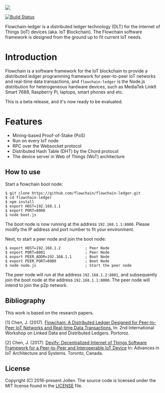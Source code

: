 ![](https://flowchain.io/fb0/images/logo-text%40128.png)

[![Build Status](https://travis-ci.org/flowchain/flowchain-ledger.svg?branch=master)](https://travis-ci.org/flowchain/flowchain-ledger)

Flowchain-ledger is a distributed ledger technology (DLT) for the Internet of Things (IoT) devices (aka. IoT Blockchain). The Flowchain software framework is designed from the ground up to fit current IoT needs.

# Introduction

Flowchain is a software framework for the IoT blockchain to provide a distributed ledger programming framework for peer-to-peer IoT networks and real-time data transactions, and ```flowchain-ledger``` is the Node.js distribution for heterogeneous hardware devices, such as MediaTek LinkIt Smart 7688, Raspberry Pi, laptops, smart phones and etc.

This is a beta release, and it's now ready to be evaluated.

# Features

* Mining-based Proof-of-Stake (PoS)
* Run on every IoT node
* RPC over the Websocket protocol
* Distributed Hash Table (DHT) by the Chord protocol
* The device server in Web of Things (WoT) architecture

## How to use

Start a flowchain boot node:

```
$ git clone https://github.com/flowchain/flowchain-ledger.git
$ cd flowchain-ledger
$ npm install
$ export HOST=192.168.1.1
$ export PORT=8000
$ node boot.js
```

The boot node is now running at the address ```192.168.1.1:8000```. Please modify the IP address and port number to fit your environment. 

Next, to start a peer node and join the boot node:

```
$ export HOST=192.168.1.2           ; Peer Node
$ export PORT=8001                  ; Peer Node
$ export PEER_ADDR=192.168.1.1      ; Boot Node
$ export PEER_PORT=8000             ; Boot Node
$ node node.js                      ; Start the peer node
```

The peer node will run at the address ```192.168.1.2:8001```, and subsequently join the boot node at the address ```192.168.1.1:8000```. The peer node will intend to join the p2p network.

## Bibliography

This work is based on the research papers.

[1] Chen, J. (2017). [Flowchain: A Distributed Ledger Designed for Peer-to-Peer IoT Networks and Real-time Data Transactions.](https://sites.google.com/site/lddleswc17/program) In: 2nd International Workshop on Linked Data and Distributed Ledgers. Portoroz.

[2] Chen, J. (2017). [Devify: Decentralized Internet of Things Software Framework for a Peer-to-Peer and Interoperable IoT Device](https://sites.google.com/view/aiotas2017/program?authuser=0) In: Advances in IoT Architecture and Systems. Toronto, Canada.

## License

Copyright (C) 2016-present Jollen. The source code is licensed under the MIT license found in the [LICENSE](LICENSE) file.
